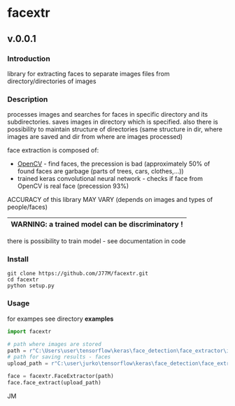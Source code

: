 # facextr
## v.0.0.1
### Introduction
library for extracting faces to separate images files from directory/directories of images
### Description
processes images and searches for faces in specific directory and its subdirectories. saves images in directory which is specified. also there is possibility to maintain structure of directories (same structure in dir, where images are saved and dir from where are images processed)

face extraction is composed of:
- [OpenCV](https://github.com/skvark/opencv-python) - find faces,
 the precession is bad (approximately 50% of found faces are garbage (parts of trees, cars, clothes,...))
- trained keras convolutional neural network -  checks if face from OpenCV is real face (precession 93%)

ACCURACY of this library MAY VARY (depends on images and types of people/faces)

| WARNING: a trained model can be discriminatory ! |
| --- |

there is possibility to train model - see documentation in code

### Install
```
git clone https://github.com/J77M/facextr.git
cd facextr
python setup.py
```
### Usage
for exampes see directory **examples**
```python
import facextr

# path where images are stored
path = r"C:\Users\user\tensorflow\keras\face_detection\face_extractor\images"
# path for saving results - faces
upload_path = r"C:\user\jurko\tensorflow\keras\face_detection\face_extractor\output"

face = facextr.FaceExtractor(path)
face.face_extract(upload_path)
```

JM